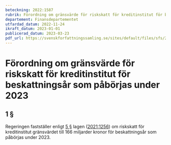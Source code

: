 ```yaml
---
beteckning: 2022:1587
rubrik: Förordning om gränsvärde för riskskatt för kreditinstitut för beskattningsår som påbörjas under 2023
departement: Finansdepartementet
utfardad_datum: 2022-11-24
ikraft_datum: 2023-01-01
publicerad_datum: 2023-03-23
pdf_url: https://svenskforfattningssamling.se/sites/default/files/sfs/2022-11/SFS2022-1587.pdf
---
```


# Förordning om gränsvärde för riskskatt för kreditinstitut för beskattningsår som påbörjas under 2023

## 1 §

Regeringen fastställer enligt [5 §](#5) lagen ([2021:1256](https://selex.se/eli/sfs/2021/1256)) om riskskatt för kreditinstitut gränsvärdet till 166 miljarder kronor för beskattningsår som påbörjas under 2023.